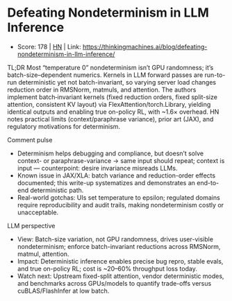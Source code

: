 # Defeating Nondeterminism in LLM Inference

- Score: 178 | [HN](https://news.ycombinator.com/item?id=45200925) | Link: https://thinkingmachines.ai/blog/defeating-nondeterminism-in-llm-inference/

TL;DR
Most “temperature 0” nondeterminism isn’t GPU randomness; it’s batch-size–dependent numerics. Kernels in LLM forward passes are run-to-run deterministic yet not batch-invariant, so varying server load changes reduction order in RMSNorm, matmuls, and attention. The authors implement batch‑invariant kernels (fixed reduction orders, fixed split-size attention, consistent KV layout) via FlexAttention/torch.Library, yielding identical outputs and enabling true on-policy RL, with ~1.6× overhead. HN notes practical limits (context/paraphrase variance), prior art (JAX), and regulatory motivations for determinism.

Comment pulse
- Determinism helps debugging and compliance, but doesn’t solve context- or paraphrase-variance → same input should repeat; context is input — counterpoint: desire invariance misreads LLMs.
- Known issue in JAX/XLA: batch variance and reduction-order effects documented; this write-up systematizes and demonstrates an end-to-end deterministic path.
- Real-world gotchas: UIs set temperature to epsilon; regulated domains require reproducibility and audit trails, making nondeterminism costly or unacceptable.

LLM perspective
- View: Batch-size variation, not GPU randomness, drives user-visible nondeterminism; enforce batch-invariant reductions across RMSNorm, matmul, attention.
- Impact: Deterministic inference enables precise bug repro, stable evals, and true on-policy RL; cost is ~20–60% throughput loss today.
- Watch next: Upstream fixed-split attention, vendor deterministic modes, and benchmarks across GPUs/models to quantify trade-offs versus cuBLAS/FlashInfer at low batch.
